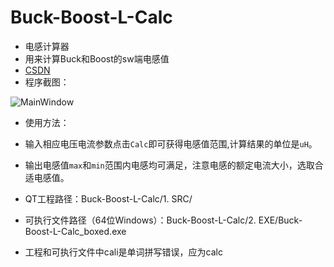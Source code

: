 # Buck-Boost-L-Calc
+ 电感计算器
+ 用来计算Buck和Boost的sw端电感值
+ [CSDN](https://blog.csdn.net/m0_49319736/article/details/132533596?spm=1001.2014.3001.5501)
+ 程序截图：

![MainWindow](https://github.com/shun-int/QT/assets/70793339/0536a4f4-2813-4c39-a00d-42953c42e195)
+ 使用方法：
+ 输入相应电压电流参数点击`Calc`即可获得电感值范围,计算结果的单位是`uH`。
+ 输出电感值`max`和`min`范围内电感均可满足，注意电感的额定电流大小，选取合适电感值。

+ QT工程路径：Buck-Boost-L-Calc/1. SRC/
+ 可执行文件路径（64位Windows）：Buck-Boost-L-Calc/2. EXE/Buck-Boost-L-Calc_boxed.exe


+ 工程和可执行文件中cali是单词拼写错误，应为calc

